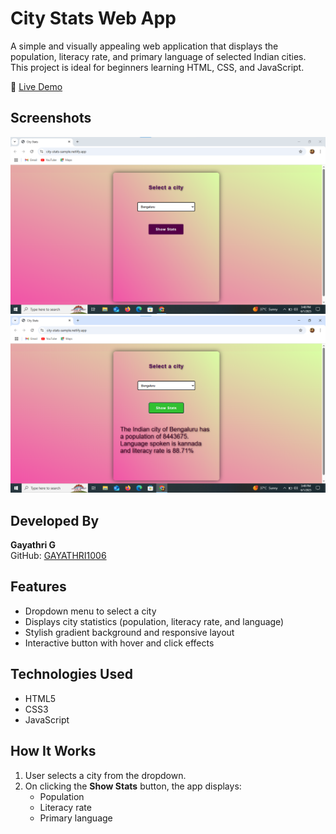 # City Stats Web App

A simple and visually appealing web application that displays the population, literacy rate, and primary language of selected Indian cities. This project is ideal for beginners learning HTML, CSS, and JavaScript.

🔗 [Live Demo](https://city-stats-sample.netlify.app/) 
## Screenshots
![City Stats Screenshot1](city%20stats/city-stats1.png)
![City Stats Screenshot2](city%20stats/city-stats2.png)
## Developed By
**Gayathri G**  
GitHub: [GAYATHRI1006](https://github.com/GAYATHRI1006)

## Features

- Dropdown menu to select a city  
- Displays city statistics (population, literacy rate, and language)  
- Stylish gradient background and responsive layout  
- Interactive button with hover and click effects  

## Technologies Used

- HTML5  
- CSS3  
- JavaScript 



## How It Works

1. User selects a city from the dropdown.
2. On clicking the **Show Stats** button, the app displays:
   - Population
   - Literacy rate
   - Primary language
